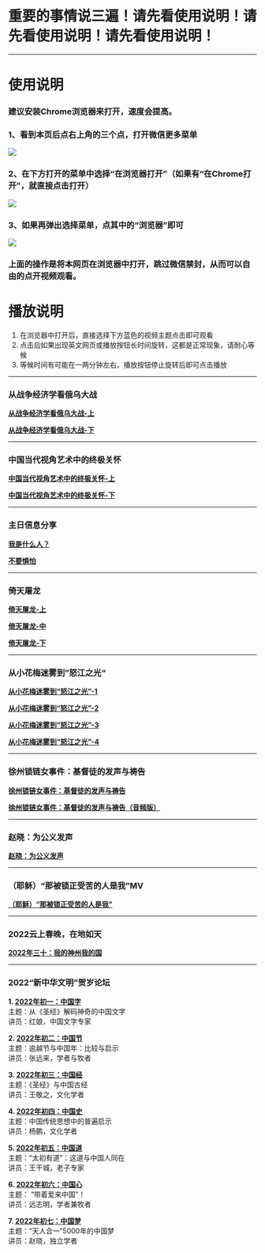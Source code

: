 # 重要的事情说三遍！请先看使用说明！请先看使用说明！请先看使用说明！
---
# 使用说明
### **建议安装Chrome浏览器来打开，速度会提高。**
### 1、看到本页后点右上角的三个点，打开微信更多菜单

![](https://ysjn3030.github.io/ysjn.github.io/1.jpg)

### 2、在下方打开的菜单中选择“在浏览器打开”（如果有“在Chrome打开”，就直接点击打开）

![](https://ysjn3030.github.io/ysjn.github.io/2.jpg)

### 3、如果再弹出选择菜单，点其中的“浏览器”即可

![](https://ysjn3030.github.io/ysjn.github.io/3.jpg)

### 上面的操作是将本网页在浏览器中打开，跳过微信禁封，从而可以自由的点开视频观看。

# 播放说明
1. 在浏览器中打开后，直接选择下方蓝色的视频主题点击即可观看
2. 点击后如果出现英文网页或播放按钮长时间旋转，这都是正常现象，请耐心等候
3. 等候时间有可能在一两分钟左右，播放按钮停止旋转后即可点击播放

---

### 从战争经济学看俄乌大战

**[从战争经济学看俄乌大战-上](https://ipfs.slang.cx/ipfs/bafybeib3igmtkod3kvnkfkhubk7sn2eskzk7gkdh3hdajhpto5x3mu5evi/%E4%BB%8E%E6%88%98%E4%BA%89%E7%BB%8F%E6%B5%8E%E5%AD%A6%E7%9C%8B%E4%BF%84%E4%B9%8C%E5%A4%A7%E6%88%98/%E4%BB%8E%E6%88%98%E4%BA%89%E7%BB%8F%E6%B5%8E%E5%AD%A6%E7%9C%8B%E4%BF%84%E4%B9%8C%E5%A4%A7%E6%88%98-1.mp4)**

**[从战争经济学看俄乌大战-下](https://ipfs.slang.cx/ipfs/bafybeib3igmtkod3kvnkfkhubk7sn2eskzk7gkdh3hdajhpto5x3mu5evi/%E4%BB%8E%E6%88%98%E4%BA%89%E7%BB%8F%E6%B5%8E%E5%AD%A6%E7%9C%8B%E4%BF%84%E4%B9%8C%E5%A4%A7%E6%88%98/%E4%BB%8E%E6%88%98%E4%BA%89%E7%BB%8F%E6%B5%8E%E5%AD%A6%E7%9C%8B%E4%BF%84%E4%B9%8C%E5%A4%A7%E6%88%98-2.mp4)**

---

### 中国当代视角艺术中的终极关怀

**[中国当代视角艺术中的终极关怀-上](https://ipfs.slang.cx/ipfs/bafybeienhfzn4lpt6kke56pydg7f7vl3nng6yqkgzfug46gkowytzomxni/%E4%B8%AD%E5%9B%BD%E5%BD%93%E4%BB%A3%E8%A7%86%E8%A7%92%E8%89%BA%E6%9C%AF%E4%B8%AD%E7%9A%84%E7%BB%88%E6%9E%81%E5%85%B3%E6%80%80/%E4%B8%AD%E5%9B%BD%E5%BD%93%E4%BB%A3%E8%A7%86%E8%A7%92%E8%89%BA%E6%9C%AF%E4%B8%AD%E7%9A%84%E7%BB%88%E6%9E%81%E5%85%B3%E6%80%80-%E4%B8%8A.mp4)**

**[中国当代视角艺术中的终极关怀-下](https://ipfs.slang.cx/ipfs/bafybeienhfzn4lpt6kke56pydg7f7vl3nng6yqkgzfug46gkowytzomxni/%E4%B8%AD%E5%9B%BD%E5%BD%93%E4%BB%A3%E8%A7%86%E8%A7%92%E8%89%BA%E6%9C%AF%E4%B8%AD%E7%9A%84%E7%BB%88%E6%9E%81%E5%85%B3%E6%80%80/%E4%B8%AD%E5%9B%BD%E5%BD%93%E4%BB%A3%E8%A7%86%E8%A7%92%E8%89%BA%E6%9C%AF%E4%B8%AD%E7%9A%84%E7%BB%88%E6%9E%81%E5%85%B3%E6%80%80-%E4%B8%8B.mp4)**

---

### 主日信息分享

**[我是什么人？](https://ipfs.slang.cx/ipfs/bafybeicazzhfqn7eafn7svbqqczhmbw4x2lwkn3pow3sxh3c5bflu4df2a/%E6%96%B0%E5%BB%BA%E6%96%87%E4%BB%B6%E5%A4%B9/%E2%80%9C%E6%88%91%E6%98%AF%E4%BB%80%E4%B9%88%E4%BA%BA%EF%BC%9F%E2%80%9D.mp4)**

**[不要惧怕](https://ipfs.slang.cx/ipfs/bafybeicazzhfqn7eafn7svbqqczhmbw4x2lwkn3pow3sxh3c5bflu4df2a/%E6%96%B0%E5%BB%BA%E6%96%87%E4%BB%B6%E5%A4%B9/%E2%80%9D%E4%B8%8D%E8%A6%81%E6%83%A7%E6%80%95%E2%80%9C%EF%BC%88%E4%B8%BB%E6%97%A5%E4%BF%A1%E6%81%AF%E5%88%86%E4%BA%AB%EF%BC%89.mp4)**

---

### 倚天屠龙

**[倚天屠龙-上](https://ipfs.slang.cx/ipfs/bafybeicr5riaql2yy265nxmas2n3j3y23buzay7e7tqejv6t273dksjms4/%E5%80%9A%E5%A4%A9%E5%B1%A0%E9%BE%99/%E5%80%9A%E5%A4%A9%E5%B1%A0%E9%BE%99-%E4%B8%8A.mp4)**

**[倚天屠龙-中](https://ipfs.slang.cx/ipfs/bafybeicr5riaql2yy265nxmas2n3j3y23buzay7e7tqejv6t273dksjms4/%E5%80%9A%E5%A4%A9%E5%B1%A0%E9%BE%99/%E5%80%9A%E5%A4%A9%E5%B1%A0%E9%BE%99-%E4%B8%AD.mp4)**

**[倚天屠龙-下](https://ipfs.slang.cx/ipfs/bafybeicr5riaql2yy265nxmas2n3j3y23buzay7e7tqejv6t273dksjms4/%E5%80%9A%E5%A4%A9%E5%B1%A0%E9%BE%99/%E5%80%9A%E5%A4%A9%E5%B1%A0%E9%BE%99-%E4%B8%8B.mp4)**

---

### 从小花梅迷雾到”怒江之光“

**[从小花梅迷雾到“怒江之光”-1](https://ipfs.slang.cx/ipfs/bafybeifztugs7vhcat75wlzkklaqpez7ksiss4g2qypngbdepsg7xndevy/njzg/%E6%80%92%E6%B1%9F%E4%B9%8B%E5%85%891.mp4)**

**[从小花梅迷雾到“怒江之光”-2](https://ipfs.slang.cx/ipfs/bafybeifztugs7vhcat75wlzkklaqpez7ksiss4g2qypngbdepsg7xndevy/njzg/%E6%80%92%E6%B1%9F%E4%B9%8B%E5%85%892.mp4)**

**[从小花梅迷雾到“怒江之光”-3](https://ipfs.slang.cx/ipfs/bafybeid2dqwjrkvwkyzobzdaf3ew7uzwpn5ecp2hwdhzgbut32krzwsrua/%E6%80%92%E6%B1%9F%E4%B9%8B%E5%85%89/%E6%80%92%E6%B1%9F%E4%B9%8B%E5%85%89%E4%B8%AD.mp4)**

**[从小花梅迷雾到“怒江之光”-4](https://ipfs.slang.cx/ipfs/bafybeid2dqwjrkvwkyzobzdaf3ew7uzwpn5ecp2hwdhzgbut32krzwsrua/%E6%80%92%E6%B1%9F%E4%B9%8B%E5%85%89/%E6%80%92%E6%B1%9F%E4%B9%8B%E5%85%89%E4%B8%8B.mp4)**

---
### 徐州锁链女事件：基督徒的发声与祷告

**[徐州锁链女事件：基督徒的发声与祷告](https://ipfs.slang.cx/ipfs/bafybeieuteprrdzosvex6avjdiieit4cbhvllouxv3szmggprf7vzj4xvy/%E9%93%81%E9%93%BE%E5%A5%B3.mp4)**

**[徐州锁链女事件：基督徒的发声与祷告（音频版）](https://ipfs.slang.cx/ipfs/bafybeifyffa64j6y56jec5l26vzdg6aougws7zn3pdcjczvxdwe2lbnfse/0217GGGY.mp3)**

---
### 赵晓：为公义发声

**[赵晓：为公义发声](https://ipfs.slang.cx/ipfs/bafybeiedvdqifdoskohvrn4bf4nbuxw7kcslh24lrwxd7jyaf6sp7ea3pa/%E8%B5%B5%E6%99%93%EF%BC%9A%E4%B8%BA%E5%85%AC%E4%B9%89%E5%8F%91%E5%A3%B0.mp4)**

---
### （耶稣）“那被锁正受苦的人是我”MV

**[（耶稣）“那被锁正受苦的人是我”](https://ipfs.slang.cx/ipfs/bafybeigx6uxs5x5hk2re227fdspfflqzdcc4pp3cp76mgmyqkk72uvhjti/%E9%93%81%E9%94%81%E9%93%81%E9%94%81.mp4)**

---

### 2022云上春晚，在地如天

**[2022年三十：我的神州我的国](https://ipfs.slang.cx/ipfs/bafybeia5vlsr7guh5x7vhnypjsnfta2carvum5o5wgvbvrnpisx7ej7waa/%E5%B9%B4%E4%B8%89%E5%8D%81%EF%BC%9A%E4%BA%91%E4%B8%8A%E6%98%A5%E6%99%9A.mp4)**

---

### 2022“新中华文明”贺岁论坛

**1. [2022年初一：中国字](https://ipfs.slang.cx/ipfs/bafybeifjiyftmlqhgm74jnfnxqmahjtasvcumwfskeer4fkd6fiduo5hey/%E5%B9%B4%E5%88%9D%E4%B8%80%EF%BC%9A%E4%B8%AD%E5%9B%BD%E5%AD%97.mp4)**
<br>主题：从《圣经》解码神奇的中国文字
<br>讲员：红娘，中国文字专家

**2. [2022年初二：中国节](https://ipfs.slang.cx/ipfs/bafybeia4j552pzb32o4dqxlpuxqjycp4kigu6spfh4jtvfwartvs2mdube/%E5%B9%B4%E5%88%9D%E4%BA%8C%EF%BC%9A%E4%B8%AD%E5%9B%BD%E5%B9%B4.mp4)**
<br>主题：逾越节与中国年：比较与启示
<br>讲员：张远来，学者与牧者

**3. [2022年初三：中国经](https://ipfs.slang.cx/ipfs/bafybeidmaqr7os5hx3ky6jg2vwfpzlxogmsa3ti5734til5ei6h6j5vr34/%E5%B9%B4%E5%88%9D%E4%B8%89%EF%BC%9A%E4%B8%AD%E5%9B%BD%E7%BB%8F.mp4)**
<br>主题：《圣经》与中国古经
<br>讲员：王敬之，文化学者

**4. [2022年初四：中国史](https://ipfs.slang.cx/ipfs/bafybeif4cvfokekbvui4wh5iqxxlzs7j5pmj67yn5jq43wrsiaxrix5snu/%E5%B9%B4%E5%88%9D%E5%9B%9B%EF%BC%9A%E4%B8%AD%E5%9B%BD%E5%8F%B2.mp4)**
<br>主题：中国传统思想中的普遍启示
<br>讲员：杨鹏，文化学者

**5. [2022年初五：中国道](https://ipfs.slang.cx/ipfs/bafybeidklsu4kb4snwgrqquajwk2augug2bjhheezamivsclf2zgm7dudy/%E5%B9%B4%E5%88%9D%E4%BA%94%EF%BC%9A%E4%B8%AD%E5%9B%BD%E9%81%93.mp4)**
<br>主题：“太初有道”：这道与中国人同在
<br>讲员：王干城，老子专家

**6. [2022年初六：中国心](https://ipfs.slang.cx/ipfs/bafybeidvam7gpwe43sliohtvkbzvhvx7s33nbemmjhlsas2m2i3pfjjbzu/%E5%B9%B4%E5%88%9D%E5%85%AD%EF%BC%9A%E4%B8%AD%E5%9B%BD%E5%BF%83.mp4)**
<br>主题： “带着爱来中国”！
<br>讲员：远志明，学者兼牧者

**7. [2022年初七：中国梦](https://ipfs.slang.cx/ipfs/bafybeiac3sj63tfh77rj3wti7l4qb4e2ouwnck6mj2qruipx2xbv7t2jeu/%E5%B9%B4%E5%88%9D%E4%B8%83%EF%BC%9A%E4%B8%AD%E5%9B%BD%E6%A2%A6.mp4)**
<br>主题：“天人合一”5000年的中国梦
<br>讲员：赵晓，独立学者
